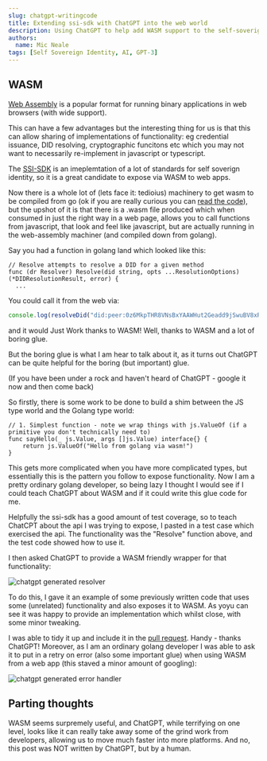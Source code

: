```yaml
---
slug: chatgpt-writingcode
title: Extending ssi-sdk with ChatGPT into the web world
description: Using ChatGPT to help add WASM support to the self-soverign identity SDK
authors:
  name: Mic Neale
tags: [Self Sovereign Identity, AI, GPT-3]
---
```


## WASM

[Web Assembly](https://webassembly.org/) is a popular format for running binary applications in web browsers (with wide support).

This can have a few advantages but the interesting thing for us is that this can allow sharing of implementations of functionality: eg credential issuance, DID resolving, cryptographic funcitons etc which you may not want to necessarily re-implement in javascript or typescript.

The [SSI-SDK](https://github.com/TBD54566975/ssi-sdk) is an imeplemtation of a lot of standards for self soverign identity, so it is a great candidate to expose via WASM to web apps. 

Now there is a whole lot of (lets face it: tedioius) machinery to get wasm to be compiled from go (ok if you are really curious you can [read the code](https://github.com/TBD54566975/ssi-sdk/pull/265/)), but the upshot of it is that there is a .wasm file produced which when consumed in just the right way in a web page, allows you to call functions from javascript, that look and feel like javascript, but are actually running in the web-assembly machiner (and compiled down from golang).

Say you had a function in golang land which looked like this: 

```golang 
// Resolve attempts to resolve a DID for a given method
func (dr Resolver) Resolve(did string, opts ...ResolutionOptions) (*DIDResolutionResult, error) {
  ...
```

You could call it from the web via:
```javascript
console.log(resolveDid("did:peer:0z6MkpTHR8VNsBxYAAWHut2Geadd9jSwuBV8xRoAnwWsdvktH"));
```

and it would Just Work thanks to WASM! 
Well, thanks to WASM and a lot of boring glue. 

But the boring glue is what I am hear to talk about it, as it turns out ChatGPT can be quite helpful for the boring (but important) glue. 

(If you have been under a rock and haven't heard of ChatGPT - google it now and then come back)

So firstly, there is some work to be done to build a shim between the JS type world and the Golang type world: 

```golang
// 1. Simplest function - note we wrap things with js.ValueOf (if a primitive you don't technically need to)
func sayHello(_ js.Value, args []js.Value) interface{} {
	return js.ValueOf("Hello from golang via wasm!")
}
```

This gets more complicated when you have more complicated types, but essentially this is the pattern you follow to expose functionality. 
Now I am a pretty ordinary golang developer, so being lazy I thought I would see if I could teach ChatGPT about WASM and if it could write this glue code for me. 

Helpfully the ssi-sdk has a good amount of test coverage, so to teach ChatCPT about the api I was trying to expose, I pasted in a test case which exercised the api. 
The functionality was the "Resolve" function above, and the test code showed how to use it. 

I then asked ChatGPT to provide a WASM friendly wrapper for that functionality:


![chatgpt generated resolver](/img/chatgpt_resolver.png)

To do this, I gave it an example of some previously written code that uses some (unrelated) functionality and also exposes it to WASM. 
As yoyu can see it was happy to provide an implementation which whilst close, with some minor tweaking. 

I was able to tidy it up and include it in the [pull request](https://github.com/TBD54566975/ssi-sdk/pull/265). Handy - thanks ChatGPT!
Moreover, as I am an ordinary golang developer I was able to ask it to put in a retry on error (also some important glue) when using WASM from a web app (this staved a minor amount of googling): 


![chatgpt generated error handler](/img/chatgpt_error.png)


## Parting thoughts

WASM seems surpremely useful, and ChatGPT, while terrifying on one level, looks like it can really take away some of the grind work from developers, allowing us to move much faster into more platforms. And no, this post was NOT written by ChatGPT, but by a human.


